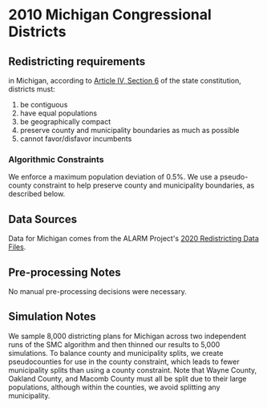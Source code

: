 # 2010 Michigan Congressional Districts

## Redistricting requirements
in Michigan, according to [Article IV, Section 6](http://www.legislature.mi.gov/(S(xxvumgge0jwzkeswmwt0bh4v))/mileg.aspx?page=GetObject&objectname=mcl-Article-IV-6) of the state constitution, districts must:

1. be contiguous
2. have equal populations
3. be geographically compact
4. preserve county and municipality boundaries as much as possible
5. cannot favor/disfavor incumbents


### Algorithmic Constraints
We enforce a maximum population deviation of 0.5%. We use a pseudo-county constraint to help preserve county and municipality boundaries, as described below.

## Data Sources
Data for Michigan comes from the ALARM Project's [2020 Redistricting Data Files](https://alarm-redist.github.io/posts/2021-08-10-census-2020/).

## Pre-processing Notes
No manual pre-processing decisions were necessary.

## Simulation Notes
We sample 8,000 districting plans for Michigan across two independent runs of the SMC algorithm and then thinned our results to 5,000 simulations.
To balance county and municipality splits, we create pseudocounties for use in the county constraint, which leads to fewer municipality splits than using a county constraint. Note that Wayne County, Oakland County, and Macomb County must all be split due to their large populations, although within the counties, we avoid splitting any municipality.
